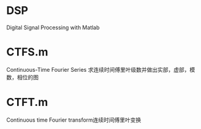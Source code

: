 # DSP
Digital Signal Processing with Matlab

# CTFS.m
Continuous-Time Fourier Series 求连续时间傅里叶级数并做出实部，虚部，模数，相位的图

# CTFT.m
Continuous time Fourier transform连续时间傅里叶变换

